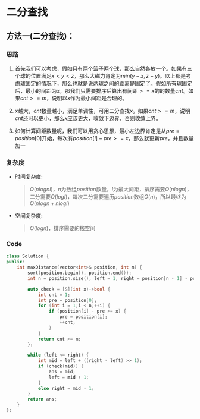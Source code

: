 # 二分查找
## 方法一(二分查找)：
### 思路
1. 首先我们可以考虑，假如只有两个篮子两个球，那么自然各放一个。如果有三个球的位置满足$x<y<z$，那么大磁力肯定为$min(y-x,z-y)$。以上都是考虑球固定的情况下，那么也就是说两球之间的距离是固定了。假如所有球固定后，最小的间距为$x$，那我们只需要排序后算出有间距$>=x$的的数量$cnt$。如果$cnt>=m$，说明以$x$作为最小间距是合理的。

2. $x$越大，$cnt$数量越小，满足单调性，可用二分查找$x$。如果$cnt>=m$，说明$cnt$还可以更小，那么$x$应该更大，收敛下边界，否则收敛上界。

3. 如何计算间距数量呢，我们可以用贪心思想，最小左边界肯定是从$pre=position[0]$开始，每次有$position[i]-pre>=x$，那么就更新$pre$，并且数量加一
### 复杂度
- 时间复杂度:
  > $O(nlognl)$，$n$为数组$position$数量，$l$为最大间距，排序需要$O(nlogn)$，二分需要$O(logl)$，每次二分需要遍历$position$数组$O(n)$，所以最终为$O(nlogn+nlogl)$
- 空间复杂度:
  > $O(logn)$，排序需要的栈空间

### Code
```C++ []
class Solution {
public:
    int maxDistance(vector<int>& position, int m) {
        sort(position.begin(), position.end());
        int n = position.size(), left = 1, right = position[n - 1] - position[0], ans = 0;

        auto check = [&](int x)->bool {
            int cnt = 1;
            int pre = position[0];
            for (int i = 1;i < n;++i) {
                if (position[i] - pre >= x) {
                    pre = position[i];
                    ++cnt;
                }
            }
            return cnt >= m;
        };

        while (left <= right) {
            int mid = left + ((right - left) >> 1);
            if (check(mid)) {
                ans = mid;
                left = mid + 1;
            }
            else right = mid - 1;
        }
        return ans;
    }
};
```